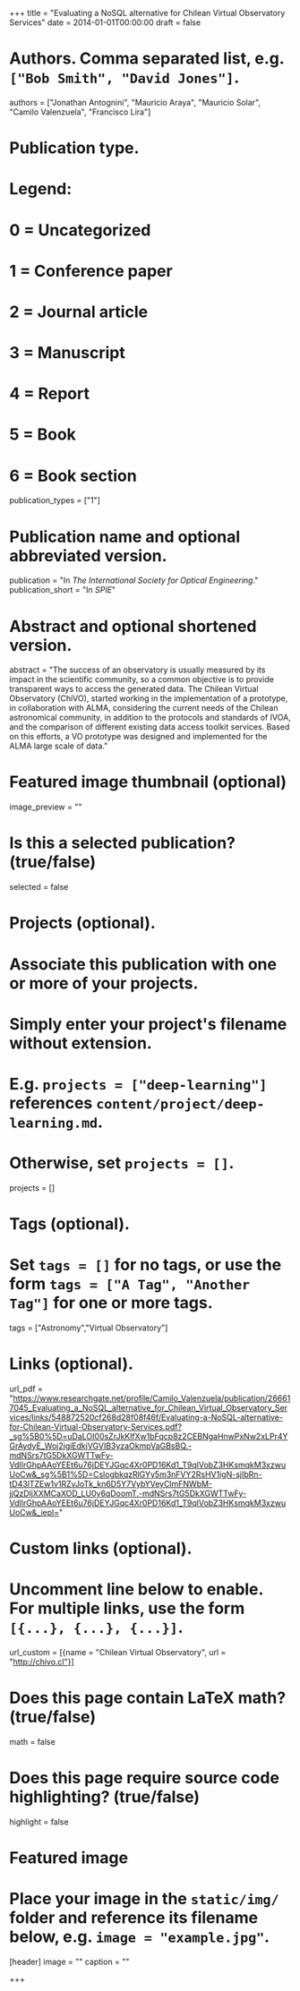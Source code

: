+++
title = "Evaluating a NoSQL alternative for Chilean Virtual Observatory Services"
date = 2014-01-01T00:00:00
draft = false

# Authors. Comma separated list, e.g. `["Bob Smith", "David Jones"]`.
authors = ["Jonathan Antognini", "Mauricio Araya", "Mauricio Solar", "Camilo Valenzuela", "Francisco Lira"]

# Publication type.
# Legend:
# 0 = Uncategorized
# 1 = Conference paper
# 2 = Journal article
# 3 = Manuscript
# 4 = Report
# 5 = Book
# 6 = Book section
publication_types = ["1"]

# Publication name and optional abbreviated version.
publication = "In *The International Society for Optical Engineering*."
publication_short = "In *SPIE*"

# Abstract and optional shortened version.
abstract = "The success of an observatory is usually measured by its impact in the scientific community, so a common objective is to provide transparent ways to access the generated data. The Chilean Virtual Observatory (ChiVO), started working in the implementation of a prototype, in collaboration with ALMA, considering the current needs of the Chilean astronomical community, in addition to the protocols and standards of IVOA, and the comparison of different existing data access toolkit services. Based on this efforts, a VO prototype was designed and implemented for the ALMA large scale of data."

# Featured image thumbnail (optional)
image_preview = ""

# Is this a selected publication? (true/false)
selected = false

# Projects (optional).
#   Associate this publication with one or more of your projects.
#   Simply enter your project's filename without extension.
#   E.g. `projects = ["deep-learning"]` references `content/project/deep-learning.md`.
#   Otherwise, set `projects = []`.
projects = []

# Tags (optional).
#   Set `tags = []` for no tags, or use the form `tags = ["A Tag", "Another Tag"]` for one or more tags.
tags = ["Astronomy","Virtual Observatory"]

# Links (optional).
url_pdf = "https://www.researchgate.net/profile/Camilo_Valenzuela/publication/266617045_Evaluating_a_NoSQL_alternative_for_Chilean_Virtual_Observatory_Services/links/548872520cf268d28f08f46f/Evaluating-a-NoSQL-alternative-for-Chilean-Virtual-Observatory-Services.pdf?_sg%5B0%5D=uDaLOI00sZrJkKlfXw1bFqcp8z2CEBNgaHnwPxNw2xLPr4YGrAydyE_Woj2jgiEdkjVGVIB3yzaOkmpVaGBsBQ.-mdNSrs7tG5DkXGWTTwFy-VdIlrGhpAAoYEEt6u76jDEYJGqc4Xr0PD16Kd1_T9qlVobZ3HKsmqkM3xzwuUoCw&_sg%5B1%5D=CslogbkqzRlGYy5m3nFVY2RsHV1igN-sjIbRn-tD43lTZEw1v1RZvJoTk_kn6D5Y7VybYVeyClmFNWbM-jjQzDljXXMCaXOD_LU0y6qDoomT.-mdNSrs7tG5DkXGWTTwFy-VdIlrGhpAAoYEEt6u76jDEYJGqc4Xr0PD16Kd1_T9qlVobZ3HKsmqkM3xzwuUoCw&_iepl="

# Custom links (optional).
#   Uncomment line below to enable. For multiple links, use the form `[{...}, {...}, {...}]`.
url_custom = [{name = "Chilean Virtual Observatory", url = "http://chivo.cl"}]

# Does this page contain LaTeX math? (true/false)
math = false

# Does this page require source code highlighting? (true/false)
highlight = false

# Featured image
# Place your image in the `static/img/` folder and reference its filename below, e.g. `image = "example.jpg"`.
[header]
image = ""
caption = ""

+++
